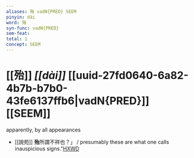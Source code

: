 ```yaml
---
aliases: 殆 vadN{PRED} SEEM
pinyin: dài
word: 殆
syn-func: vadN{PRED}
sem-feat: 
total: 1
concept: SEEM 
---
```

# [[殆]] *[[dài]]*  [[uuid-27fd0640-6a82-4b7b-b7b0-43fe6137ffb6|vadN{PRED}]] [[SEEM]]
apparently, by all appearances
 - [[說苑]] **殆**所謂不祥也？」 / presumably these are what one calls inauspicious signs."[HXWD](https://hxwd.org/textview.html?location=CH1a0907_CHANT_001-24a.10)